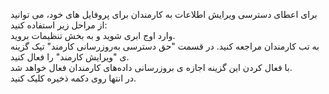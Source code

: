 <p>برای اعطای دسترسی ویرایش اطلاعات به کارمندان برای پروفایل های خود، می توانید از مراحل زیر استفاده کنید:<br>وارد اوج ابری شوید و به بخش تنظیمات بروید.<br>به تب کارمندان مراجعه کنید. در قسمت "حق دسترسی به‌روز‌رسانی کارمند" تیک گزینه ی "ویرایش کارمند" را فعال کنید.<br>با فعال کردن این گزینه اجازه ی بروز‌رسانی داده‌های کارمندان فعال خواهد شد.<br>در انتها روی دکمه ذخیره کلیک کنید.</p>